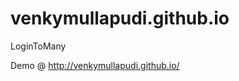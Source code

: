 venkymullapudi.github.io
========================

LoginToMany

Demo @ http://venkymullapudi.github.io/
